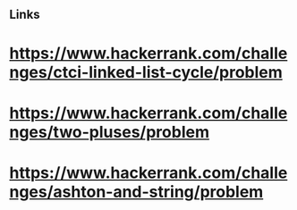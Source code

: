 ## Links

# https://www.hackerrank.com/challenges/ctci-linked-list-cycle/problem
# https://www.hackerrank.com/challenges/two-pluses/problem
# https://www.hackerrank.com/challenges/ashton-and-string/problem
